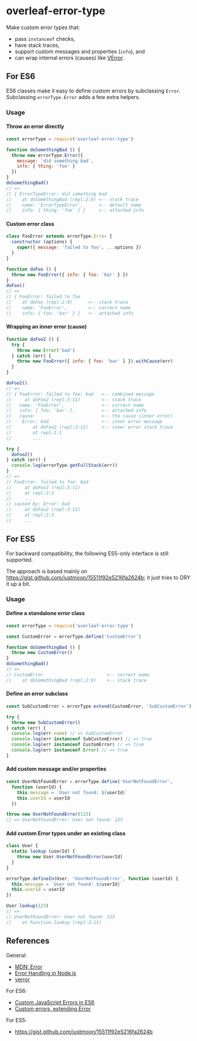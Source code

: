 # overleaf-error-type

Make custom error types that:
- pass `instanceof` checks,
- have stack traces,
- support custom messages and properties (`info`), and
- can wrap internal errors (causes) like [VError](https://github.com/joyent/node-verror).

## For ES6

ES6 classes make it easy to define custom errors by subclassing `Error`. Subclassing `errorType.Error` adds a few extra helpers.

### Usage

#### Throw an error directly

```js
const errorType = require('overleaf-error-type')

function doSomethingBad () {
  throw new errorType.Error({
    message: 'did something bad',
    info: { thing: 'foo' }
  })
}
doSomethingBad()
// =>
// { ErrorTypeError: did something bad
//    at doSomethingBad (repl:2:9) <-- stack trace
//    name: 'ErrorTypeError',      <-- default name
//    info: { thing: 'foo' } }     <-- attached info
```

#### Custom error class

```js
class FooError extends errorType.Error {
  constructor (options) {
    super({ message: 'failed to foo', ...options })
  }
}

function doFoo () {
  throw new FooError({ info: { foo: 'bar' } })
}
doFoo()
// =>
// { FooError: failed to foo
//    at doFoo (repl:2:9)      <-- stack trace
//    name: 'FooError',        <-- correct name
//    info: { foo: 'bar' } }   <-- attached info
```

#### Wrapping an inner error (cause)

```js
function doFoo2 () {
  try {
    throw new Error('bad')
  } catch (err) {
    throw new FooError({ info: { foo: 'bar' } }).withCause(err)
  }
}

doFoo2()
// =>
// { FooError: failed to foo: bad   <-- combined message
//     at doFoo2 (repl:5:11)        <-- stack trace
//   name: 'FooError',              <-- correct name
//   info: { foo: 'bar' },          <-- attached info
//   cause:                         <-- the cause (inner error)
//    Error: bad                    <-- inner error message
//        at doFoo2 (repl:3:11)     <-- inner error stack trace
//        at repl:1:1
//        ...

try {
  doFoo2()
} catch (err) {
  console.log(errorType.getFullStack(err))
}
// =>
// FooError: failed to foo: bad
//     at doFoo2 (repl:5:11)
//     at repl:2:3
//     ...
// caused by: Error: bad
//     at doFoo2 (repl:3:11)
//     at repl:2:3
//     ...
```

## For ES5

For backward compatibility, the following ES5-only interface is still supported.

The approach is based mainly on https://gist.github.com/justmoon/15511f92e5216fa2624b; it just tries to DRY it up a bit.

### Usage

#### Define a standalone error class

```js
const errorType = require('overleaf-error-type')

const CustomError = errorType.define('CustomError')

function doSomethingBad () {
  throw new CustomError()
}
doSomethingBad()
// =>
// CustomError                        <-- correct name
//    at doSomethingBad (repl:2:9)    <-- stack trace
```

#### Define an error subclass

```js
const SubCustomError = errorType.extend(CustomError, 'SubCustomError')

try {
  throw new SubCustomError()
} catch (err) {
  console.log(err.name) // => SubCustomError
  console.log(err instanceof SubCustomError) // => true
  console.log(err instanceof CustomError) // => true
  console.log(err instanceof Error) // => true
}
```

#### Add custom message and/or properties

```js
const UserNotFoundError = errorType.define('UserNotFoundError',
  function (userId) {
    this.message = `User not found: ${userId}`
    this.userId = userId
  })

throw new UserNotFoundError(123)
// => UserNotFoundError: User not found: 123
```

#### Add custom Error types under an existing class

```js
class User {
  static lookup (userId) {
    throw new User.UserNotFoundError(userId)
  }
}

errorType.defineIn(User, 'UserNotFoundError', function (userId) {
  this.message = `User not found: ${userId}`
  this.userId = userId
})

User.lookup(123)
// =>
// UserNotFoundError: User not found: 123
//    at Function.lookup (repl:3:11)
```

## References

General:

- [MDN: Error](https://developer.mozilla.org/en-US/docs/Web/JavaScript/Reference/Global_Objects/Error)
- [Error Handling in Node.js](https://www.joyent.com/node-js/production/design/errors)
- [verror](https://github.com/joyent/node-verror)

For ES6:

- [Custom JavaScript Errors in ES6](https://medium.com/@xjamundx/custom-javascript-errors-in-es6-aa891b173f87)
- [Custom errors, extending Error](https://javascript.info/custom-errors)

For ES5:

- https://gist.github.com/justmoon/15511f92e5216fa2624b
